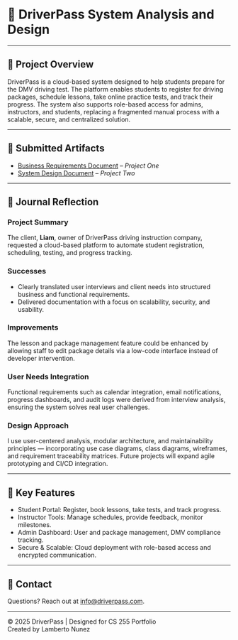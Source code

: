 # 🚗 DriverPass System Analysis and Design


---

## 📌 Project Overview

DriverPass is a cloud-based system designed to help students prepare for the DMV driving test. The platform enables students to register for driving packages, schedule lessons, take online practice tests, and track their progress. The system also supports role-based access for admins, instructors, and students, replacing a fragmented manual process with a scalable, secure, and centralized solution.

---

## 📂 Submitted Artifacts

- [Business Requirements Document](./CS_255_Business_Requirements_Document.pdf) – *Project One*
- [System Design Document](./CS_255_System_Design_Document.pdf) – *Project Two*

---

## 📝 Journal Reflection

### Project Summary
The client, **Liam**, owner of DriverPass driving instruction company, requested a cloud-based platform to automate student registration, scheduling, testing, and progress tracking.

### Successes
- Clearly translated user interviews and client needs into structured business and functional requirements.
- Delivered documentation with a focus on scalability, security, and usability.

### Improvements
The lesson and package management feature could be enhanced by allowing staff to edit package details via a low-code interface instead of developer intervention.

### User Needs Integration
Functional requirements such as calendar integration, email notifications, progress dashboards, and audit logs were derived from interview analysis, ensuring the system solves real user challenges.

### Design Approach
I use user-centered analysis, modular architecture, and maintainability principles — incorporating use case diagrams, class diagrams, wireframes, and requirement traceability matrices. Future projects will expand agile prototyping and CI/CD integration.

---

## 🚀 Key Features

- Student Portal: Register, book lessons, take tests, and track progress.
- Instructor Tools: Manage schedules, provide feedback, monitor milestones.
- Admin Dashboard: User and package management, DMV compliance tracking.
- Secure & Scalable: Cloud deployment with role-based access and encrypted communication.

---

## 📨 Contact

Questions? Reach out at [info@driverpass.com](mailto:info@driverpass.com).

---

© 2025 DriverPass | Designed for CS 255 Portfolio  
Created by Lamberto Nunez


